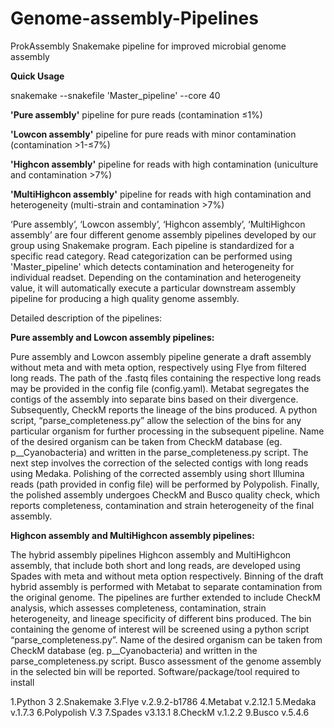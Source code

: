 # Genome-assembly-Pipelines
ProkAssembly
Snakemake pipeline for improved microbial genome assembly

**Quick Usage**

snakemake --snakefile 'Master_pipeline' --core 40

**'Pure assembly'** pipeline for pure reads (contamination ≤1%)

**'Lowcon assembly'** pipeline for pure reads with minor contamination (contamination >1-≤7%)

**'Highcon assembly'** pipeline for reads with high contamination (uniculture and contamination >7%)

**'MultiHighcon assembly'** pipeline for reads with high contamination and heterogeneity (multi-strain and contamination >7%)

‘Pure assembly’, ‘Lowcon assembly’, ‘Highcon assembly’, ‘MultiHighcon assembly’ are four different genome assembly pipelines developed by our group using Snakemake program. Each pipeline is standardized for a specific read category. Read categorization can be performed using 'Master_pipeline' which detects contamination and heterogeneity for individual readset. Depending on the contamination and heterogeneity value, it will automatically execute a particular downstream assembly pipeline for producing a high quality genome assembly.

Detailed description of the pipelines:

**Pure assembly and Lowcon assembly pipelines:**

Pure assembly and Lowcon assembly pipeline generate a draft assembly without meta and with meta option, respectively using Flye from filtered long reads. The path of the .fastq files containing the respective long reads may be provided in the config file (config.yaml).
Metabat segregates the contigs of the assembly into separate bins based on their divergence.
Subsequently, CheckM reports the lineage of the bins produced.
A python script, “parse_completeness.py” allow the selection of the bins for any particular organism for further processing in the subsequent pipeline. Name of the desired organism can be taken from CheckM database (eg. p__Cyanobacteria) and written in the parse_completeness.py script.
The next step involves the correction of the selected contigs with long reads using Medaka.
Polishing of the corrected assembly using short Illumina reads (path provided in config file) will be performed by Polypolish.
Finally, the polished assembly undergoes CheckM and Busco quality check, which reports completeness, contamination and strain heterogeneity of the final assembly.

**Highcon assembly and MultiHighcon assembly pipelines:**

The hybrid assembly pipelines Highcon assembly and MultiHighcon assembly, that include both short and long reads, are developed using Spades with meta and without meta option respectively. 
Binning of the draft hybrid assembly is performed with Metabat to separate contamination from the original genome.
The pipelines are further extended to include CheckM analysis, which assesses completeness, contamination, strain heterogeneity, and lineage specificity of different bins produced.
The bin containing the genome of interest will be screened using a python script “parse_completeness.py”. Name of the desired organism can be taken from CheckM database (eg. p__Cyanobacteria) and written in the parse_completeness.py script.
Busco assessment of the genome assembly in the selected bin will be reported.
Software/package/tool required to install

1.Python 3 2.Snakemake 3.Flye v.2.9.2-b1786 4.Metabat v.2.12.1 5.Medaka v.1.7.3 6.Polypolish V.3 7.Spades v3.13.1 8.CheckM v.1.2.2 9.Busco v.5.4.6
